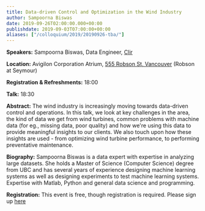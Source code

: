 ```yaml
---
title: Data-driven Control and Optimization in the Wind Industry
author: Sampoorna Biswas
date: 2019-09-26T02:00:00.000+00:00
publishdate: 2019-09-03T07:00:00+00:00
aliases: ["/colloquium/2019/20190926-tba/"]
---
```

**Speakers:** Sampoorna Biswas, Data Engineer, [Clir](https://clir.eco)

**Location:** Avigilon Corporation Atrium, [555 Robson St, Vancouver](https://goo.gl/maps/6mHjCucr32sv4jv97) (Robson at Seymour)

**Registration & Refreshments:** 18:00 

**Talk:** 18:30

**Abstract:**
The wind industry is increasingly moving towards data-driven control and operations. In this talk, we look at key challenges in the area, the kind of data we get from wind turbines, common problems with machine data (for eg., missing data, poor quality) and how we're using this data to provide meaningful insights to our clients. We also touch upon how these insights are used - from optimizing wind turbine performance, to performing preventative maintenance.

**Biography:**
Sampoorna Biswas is a data expert with expertise in analyzing large datasets. She holds a Master of Science (Computer Science) degree from UBC and has several years of experience designing machine learning systems as well as designing experiments to test machine learning systems. Expertise with Matlab, Python and general data science and programming.

**Registration:**
This event is free, though registration is required. Please sign up [here](https://www.eventbrite.com/e/bc-data-colloquium-series-sept-26-with-sampoorna-biswas-clir-tickets-71865865739) 
